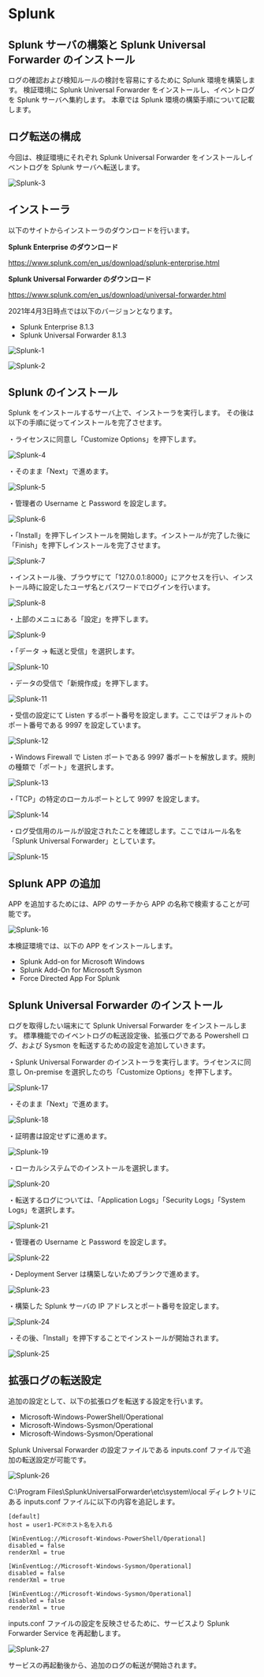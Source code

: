 # Splunk

Splunk サーバの構築と Splunk Universal Forwarder のインストール
-------------

ログの確認および検知ルールの検討を容易にするために Splunk 環境を構築します。
検証環境に Splunk Universal Forwarder をインストールし、イベントログを Splunk サーバへ集約します。
本章では Splunk 環境の構築手順について記載します。

ログ転送の構成
-------------

今回は、検証環境にそれぞれ Splunk Universal Forwarder をインストールしイベントログを Splunk サーバへ転送します。

![Splunk-3](images/Splunk/3.png)

インストーラ
-------------

以下のサイトからインストーラのダウンロードを行います。

**Splunk Enterprise のダウンロード**

https://www.splunk.com/en_us/download/splunk-enterprise.html


**Splunk Universal Forwarder のダウンロード**

https://www.splunk.com/en_us/download/universal-forwarder.html

2021年4月3日時点では以下のバージョンとなります。
- Splunk Enterprise 8.1.3
- Splunk Universal Forwarder 8.1.3

![Splunk-1](images/Splunk/1.png)

![Splunk-2](images/Splunk/2.png)

Splunk のインストール
-------------

Splunk をインストールするサーバ上で、インストーラを実行します。
その後は以下の手順に従ってインストールを完了させます。

・ライセンスに同意し「Customize Options」を押下します。

![Splunk-4](images/Splunk/4.png)

・そのまま「Next」で進めます。

![Splunk-5](images/Splunk/5.png)

・管理者の Username と Password を設定します。

![Splunk-6](images/Splunk/6.png)

・「Install」を押下しインストールを開始します。インストールが完了した後に「Finish」を押下しインストールを完了させます。

![Splunk-7](images/Splunk/7.png)

・インストール後、ブラウザにて「127.0.0.1:8000」にアクセスを行い、インストール時に設定したユーザ名とパスワードでログインを行います。

![Splunk-8](images/Splunk/8.png)

・上部のメニュにある「設定」を押下します。

![Splunk-9](images/Splunk/9.png)

・「データ -> 転送と受信」を選択します。

![Splunk-10](images/Splunk/10.png)

・データの受信で「新規作成」を押下します。

![Splunk-11](images/Splunk/11.png)

・受信の設定にて Listen するポート番号を設定します。ここではデフォルトのポート番号である 9997 を設定しています。

![Splunk-12](images/Splunk/12.png)

・Windows Firewall で Listen ポートである 9997 番ポートを解放します。規則の種類で「ポート」を選択します。

![Splunk-13](images/Splunk/13.png)

・「TCP」の特定のローカルポートとして 9997 を設定します。

![Splunk-14](images/Splunk/14.png)

・ログ受信用のルールが設定されたことを確認します。ここではルール名を「Splunk Universal Forwarder」としています。

![Splunk-15](images/Splunk/15.png)


Splunk APP の追加
-------------

APP を追加するためには、APP のサーチから APP の名称で検索することが可能です。

![Splunk-16](images/Splunk/16.png)

本検証環境では、以下の APP をインストールします。

- Splunk Add-on for Microsoft Windows
- Splunk Add-On for Microsoft Sysmon
- Force Directed App For Splunk

Splunk Universal Forwarder のインストール
-------------

ログを取得したい端末にて Splunk Universal Forwarder をインストールします。
標準機能でのイベントログの転送設定後、拡張ログである Powershell ログ、および Sysmon を転送するための設定を追加していきます。

・Splunk Universal Forwarder のインストーラを実行します。ライセンスに同意し On-premise を選択したのち「Customize Options」を押下します。

![Splunk-17](images/Splunk/17.png)

・そのまま「Next」で進めます。

![Splunk-18](images/Splunk/18.png)

・証明書は設定せずに進めます。

![Splunk-19](images/Splunk/19.png)

・ローカルシステムでのインストールを選択します。

![Splunk-20](images/Splunk/20.png)

・転送するログについては、「Application Logs」「Security Logs」「System Logs」を選択します。

![Splunk-21](images/Splunk/21.png)

・管理者の Username と Password を設定します。

![Splunk-22](images/Splunk/22.png)

・Deployment Server は構築しないためブランクで進めます。

![Splunk-23](images/Splunk/23.png)

・構築した Splunk サーバの IP アドレスとポート番号を設定します。

![Splunk-24](images/Splunk/24.png)

・その後、「Install」を押下することでインストールが開始されます。

![Splunk-25](images/Splunk/25.png)

拡張ログの転送設定
-------------

追加の設定として、以下の拡張ログを転送する設定を行います。

- Microsoft-Windows-PowerShell/Operational
- Microsoft-Windows-Sysmon/Operational
- Microsoft-Windows-Sysmon/Operational

Splunk Universal Forwarder の設定ファイルである inputs.conf ファイルで追加の転送設定が可能です。

![Splunk-26](images/Splunk/26.png)

C:\Program Files\SplunkUniversalForwarder\etc\system\local ディレクトリにある inputs.conf ファイルに以下の内容を追記します。

```
[default]
host = user1-PC※ホスト名を入れる

[WinEventLog://Microsoft-Windows-PowerShell/Operational]
disabled = false
renderXml = true

[WinEventLog://Microsoft-Windows-Sysmon/Operational]
disabled = false
renderXml = true

[WinEventLog://Microsoft-Windows-Sysmon/Operational]
disabled = false
renderXml = true
```

inputs.conf ファイルの設定を反映させるために、サービスより Splunk Forwarder Service を再起動します。

![Splunk-27](images/Splunk/27.png)

サービスの再起動後から、追加のログの転送が開始されます。